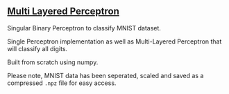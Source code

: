 <h2><ins> Multi Layered Perceptron </ins></h2>

Singular Binary Perceptron to classify MNIST dataset.

Single Perceptron implementation as well as Multi-Layered Perceptron that will classify all digits. 

Built from scratch using numpy. 

Please note, MNIST data has been seperated, scaled and saved as a compressed `.npz` file for easy access. 
